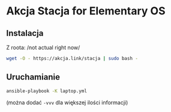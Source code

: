 
# Akcja Stacja for Elementary OS

## Instalacja

Z roota: /not actual right now/

```sh
wget -O - https://akcja.link/stacja | sudo bash -

```

## Uruchamianie

```sh
ansible-playbook -K laptop.yml
````

(można dodać `-vvv` dla większej ilości informacji)
